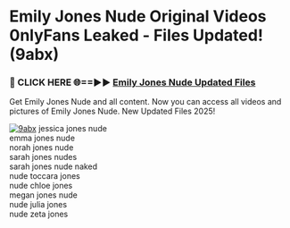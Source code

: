 # Emily Jones Nude Original Videos 0nlyFans Leaked - Files Updated! (9abx)

<h3>🔴 CLICK HERE 🌐==►► <a href="https://tinyurl.com/52m3yx9h" rel="nofollow">Emily Jones Nude Updated Files</a></h3>

Get Emily Jones Nude and all content. Now you can access all videos and pictures of Emily Jones Nude. New Updated Files 2025!

[![9abx](https://i.imgur.com/TnHtlc8.gif)](https://tinyurl.com/52m3yx9h)
jessica jones nude<br>
emma jones nude<br>
norah jones nude<br>
sarah jones nudes<br>
sarah jones nude naked<br>
nude toccara jones<br>
nude chloe jones<br>
megan jones nude<br>
nude julia jones<br>
nude zeta jones